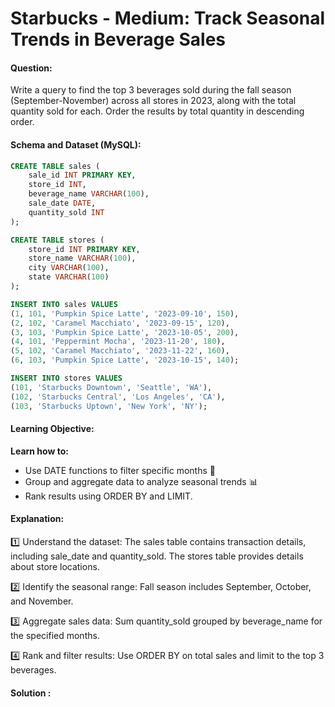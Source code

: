 # Starbucks - Medium: Track Seasonal Trends in Beverage Sales

#### Question:
Write a query to find the top 3 beverages sold during the fall season (September-November) across all stores in 2023, along with the total quantity sold for each. Order the results by total quantity in descending order.

#### Schema and Dataset (MySQL):
```sql
CREATE TABLE sales (
    sale_id INT PRIMARY KEY,
    store_id INT,
    beverage_name VARCHAR(100),
    sale_date DATE,
    quantity_sold INT
);

CREATE TABLE stores (
    store_id INT PRIMARY KEY,
    store_name VARCHAR(100),
    city VARCHAR(100),
    state VARCHAR(100)
);

INSERT INTO sales VALUES
(1, 101, 'Pumpkin Spice Latte', '2023-09-10', 150),
(2, 102, 'Caramel Macchiato', '2023-09-15', 120),
(3, 103, 'Pumpkin Spice Latte', '2023-10-05', 200),
(4, 101, 'Peppermint Mocha', '2023-11-20', 180),
(5, 102, 'Caramel Macchiato', '2023-11-22', 160),
(6, 103, 'Pumpkin Spice Latte', '2023-10-15', 140);

INSERT INTO stores VALUES
(101, 'Starbucks Downtown', 'Seattle', 'WA'),
(102, 'Starbucks Central', 'Los Angeles', 'CA'),
(103, 'Starbucks Uptown', 'New York', 'NY');
```

#### Learning Objective:
**Learn how to:**
- Use DATE functions to filter specific months 📅
- Group and aggregate data to analyze seasonal trends 📊
- Rank results using ORDER BY and LIMIT.

#### Explanation:
1️⃣ Understand the dataset:
The sales table contains transaction details, including sale_date and quantity_sold.
The stores table provides details about store locations.

2️⃣ Identify the seasonal range:
Fall season includes September, October, and November.

3️⃣ Aggregate sales data:
Sum quantity_sold grouped by beverage_name for the specified months.

4️⃣ Rank and filter results:
Use ORDER BY on total sales and limit to the top 3 beverages.

#### Solution :
```SQL

```
